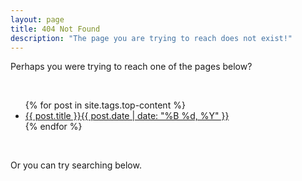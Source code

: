 ```yaml
---
layout: page
title: 404 Not Found
description: "The page you are trying to reach does not exist!"
---
```


<p class="notice">Perhaps you were trying to reach one of the pages below?</p>

<br />

<ul class="post-list">
{% for post in site.tags.top-content %}
  <li><article itemscope itemtype="http://schema.org/BlogPosting" itemprop="blogPost"><a href="{{ site.url }}{{ post.url }}">{{ post.title }}<span class="entry-date"><time datetime="{{ post.date | date_to_xmlschema }}" itemprop="datePublished">{{ post.date | date: "%B %d, %Y" }}</time></span></a></article></li>
{% endfor %}
</ul>

<br />

Or you can try searching below.

<script type="text/javascript">
  var GOOG_FIXURL_LANG = 'en';
  var GOOG_FIXURL_SITE = '{{ site.url }}'
</script>
<script type="text/javascript"
  src="http://linkhelp.clients.google.com/tbproxy/lh/wm/fixurl.js">
</script>
